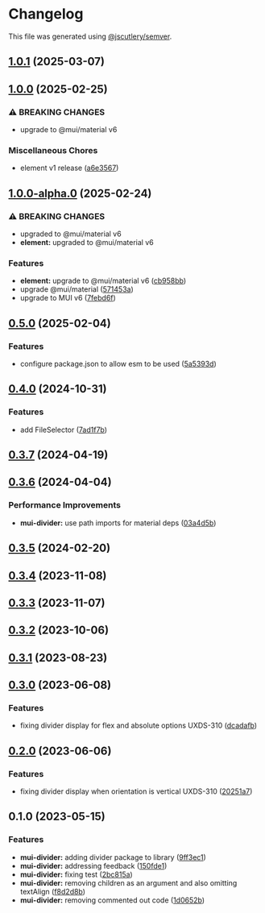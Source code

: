 # Changelog

This file was generated using [@jscutlery/semver](https://github.com/jscutlery/semver).

## [1.0.1](https://github.com/Availity/element/compare/@availity/mui-divider@1.0.0...@availity/mui-divider@1.0.1) (2025-03-07)

## [1.0.0](https://github.com/Availity/element/compare/@availity/mui-divider@1.0.0-alpha.0...@availity/mui-divider@1.0.0) (2025-02-25)


### ⚠ BREAKING CHANGES

* upgrade to @mui/material v6

### Miscellaneous Chores

* element v1 release ([a6e3567](https://github.com/Availity/element/commit/a6e35671185b9f13d25c7a39c4488ecb8774633e))

## [1.0.0-alpha.0](https://github.com/Availity/element/compare/@availity/mui-divider@0.5.0...@availity/mui-divider@1.0.0-alpha.0) (2025-02-24)


### ⚠ BREAKING CHANGES

* upgraded to @mui/material v6
* **element:** upgraded to @mui/material v6

### Features

* **element:** upgrade to @mui/material v6 ([cb958bb](https://github.com/Availity/element/commit/cb958bba99a4f1ee6dab323f0ff54b69e6fd3493))
* upgrade @mui/material ([571453a](https://github.com/Availity/element/commit/571453a34b21c344594ab4c03bc497d19aba942b))
* upgrade to MUI v6 ([7febd6f](https://github.com/Availity/element/commit/7febd6fd4fd58e87e1c97a832cea3b4595a35d58))

## [0.5.0](https://github.com/Availity/element/compare/@availity/mui-divider@0.4.0...@availity/mui-divider@0.5.0) (2025-02-04)


### Features

* configure package.json to allow esm to be used ([5a5393d](https://github.com/Availity/element/commit/5a5393de761f52608e714dd94a05106937dd95db))

## [0.4.0](https://github.com/Availity/element/compare/@availity/mui-divider@0.3.7...@availity/mui-divider@0.4.0) (2024-10-31)


### Features

* add FileSelector ([7ad1f7b](https://github.com/Availity/element/commit/7ad1f7bb364bbeb2048d2ff4c9b0a2b1a1e33777))

## [0.3.7](https://github.com/Availity/element/compare/@availity/mui-divider@0.3.6...@availity/mui-divider@0.3.7) (2024-04-19)

## [0.3.6](https://github.com/Availity/element/compare/@availity/mui-divider@0.3.5...@availity/mui-divider@0.3.6) (2024-04-04)


### Performance Improvements

* **mui-divider:** use path imports for material deps ([03a4d5b](https://github.com/Availity/element/commit/03a4d5b96ca7bac2e0fdcb91a549a78cd7a0845f))

## [0.3.5](https://github.com/Availity/element/compare/@availity/mui-divider@0.3.4...@availity/mui-divider@0.3.5) (2024-02-20)

## [0.3.4](https://github.com/Availity/element/compare/@availity/mui-divider@0.3.3...@availity/mui-divider@0.3.4) (2023-11-08)

## [0.3.3](https://github.com/Availity/element/compare/@availity/mui-divider@0.3.2...@availity/mui-divider@0.3.3) (2023-11-07)

## [0.3.2](https://github.com/Availity/element/compare/@availity/mui-divider@0.3.1...@availity/mui-divider@0.3.2) (2023-10-06)

## [0.3.1](https://github.com/Availity/element/compare/@availity/mui-divider@0.3.0...@availity/mui-divider@0.3.1) (2023-08-23)

## [0.3.0](https://github.com/Availity/element/compare/@availity/mui-divider@0.2.0...@availity/mui-divider@0.3.0) (2023-06-08)

### Features

- fixing divider display for flex and absolute options UXDS-310 ([dcadafb](https://github.com/Availity/element/commit/dcadafb28ae632005e767060250f85da71b262da))

## [0.2.0](https://github.com/Availity/element/compare/@availity/mui-divider@0.1.0...@availity/mui-divider@0.2.0) (2023-06-06)

### Features

- fixing divider display when orientation is vertical UXDS-310 ([20251a7](https://github.com/Availity/element/commit/20251a7430e029982100881d6db436fddb82608a))

## 0.1.0 (2023-05-15)

### Features

- **mui-divider:** adding divider package to library ([9ff3ec1](https://github.com/Availity/element/commit/9ff3ec19b0dcd2fba354513cb9d3ad45a00c5233))
- **mui-divider:** addressing feedback ([150fde1](https://github.com/Availity/element/commit/150fde1324139497cc7aac9b5b887f66e6f64ddc))
- **mui-divider:** fixing test ([2bc815a](https://github.com/Availity/element/commit/2bc815a13025fa90bec91efe16077eb61bdf9641))
- **mui-divider:** removing children as an argument and also omitting textAlign ([f8d2d8b](https://github.com/Availity/element/commit/f8d2d8b245e5ab99ed57a7dbaf447fae2814ce5d))
- **mui-divider:** removing commented out code ([1d0652b](https://github.com/Availity/element/commit/1d0652bdc88cd0a7db437a327f5649a1a28d21fd))
